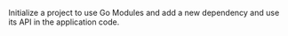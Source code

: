 Initialize a project to use Go Modules and add a new dependency and use its API in the application code.